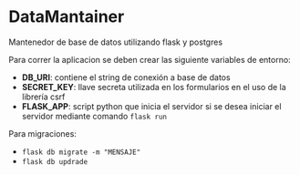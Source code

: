 # DataMantainer
Mantenedor de base de datos utilizando flask y postgres

Para correr la aplicacion se deben crear las siguiente variables de entorno:

 - **DB_URI**: contiene el string de conexión a base de datos
 - **SECRET_KEY**: llave secreta utilizada en los formularios en el uso de la librería csrf
 - **FLASK_APP**: script python que inicia el servidor si se desea iniciar el servidor mediante comando `flask run`

Para migraciones:

 - `flask db migrate -m "MENSAJE"`
 - `flask db updrade`